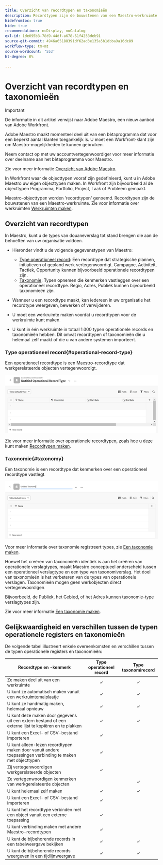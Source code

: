 ```yaml
---
title: Overzicht van recordtypen en taxonomieën
description: Recordtypen zijn de bouwstenen van een Maestro-werkruimte.
hidefromtoc: true
hide: true
recommendations: noDisplay, noCatalog
exl-id: 1de095b3-78d9-44df-a678-51f4238deb91
source-git-commit: 4946a65188391df62ad3e135a5b1dbba9a16dc89
workflow-type: tm+mt
source-wordcount: '553'
ht-degree: 0%

---
```


<!--udpate the metadata with real information when making this avilable in TOC and in the left nav-->

# Overzicht van recordtypen en taxonomieën

>[!IMPORTANT]
>
>De informatie in dit artikel verwijst naar Adobe Maestro, een nieuw aanbod van Adobe Workfront.
>
>Adobe Maestro maakt momenteel deel uit van een bètaprogramma dat voor een beperkt aantal klanten toegankelijk is. U moet een Workfront-klant zijn om Maestro-mogelijkheden te kunnen gebruiken.
>
>Neem contact op met uw accountvertegenwoordiger voor meer informatie over deelname aan het bètaprogramma voor Maestro.
>
>Zie voor meer informatie [Overzicht van Adobe Maestro](../maestro-overview.md).

In Workfront waar de objecttypen vooraf zijn gedefinieerd, kunt u in Adobe Maestro uw eigen objecttypen maken. In Workfront zijn bijvoorbeeld al de objecttypen Programma, Portfolio, Project, Taak of Probleem gemaakt.

Maestro-objecttypen worden &#39;recordtypen&#39; genoemd. Recordtypen zijn de bouwstenen van een Maestro-werkruimte. Zie voor informatie over werkruimten [Werkruimten maken](../architecture/create-workspaces.md).

## Overzicht van recordtypen

In Maestro, kunt u de types van douaneverslag tot stand brengen die aan de behoeften van uw organisatie voldoen.

* Hieronder vindt u de volgende gegevenstypen van Maestro:

   * [Type operationeel record](#operational-record-type): Een recordtype dat strategische plannen, initiatieven of gepland werk vertegenwoordigt. Campagne, Activiteit, Tactiek, Opportunity kunnen bijvoorbeeld operationele recordtypen zijn.
   * [Taxonomie](#taxonomy): Typen opnemen die kenmerken vastleggen over een operationeel recordtype. Regio, Adres, Publiek kunnen bijvoorbeeld taxonomieën zijn.

* Wanneer u een recordtype maakt, kan iedereen in uw organisatie het recordtype weergeven, bewerken of verwijderen. <!--this will change with access levels and permissions-->
* U moet een werkruimte maken voordat u recordtypen voor de werkruimte kunt maken.
* U kunt in één werkruimte in totaal 1.000 typen operationele records en taxonomieën hebben. Dit omvat recordtypen of taxonomieën die u helemaal zelf maakt of die u van andere systemen importeert.

### Type operationeel record{#operational-record-type}

Een operationeel recordtype is een Maestro-recordtype dat werkgerelateerde objecten vertegenwoordigt.

![](assets/operational-record-type-blank.png)

Zie voor meer informatie over operationele recordtypen, zoals hoe u deze kunt maken [Recordtypen maken](../architecture/create-record-types.md).

### Taxonomie{#taxonomy}

Een taxonomie is een recordtype dat kenmerken over een operationeel recordtype vastlegt.

![](assets/taxonomy-record-type-blank.png)

Voor meer informatie over taxonomie registreert types, zie [Een taxonomie maken](../architecture/create-a-taxonomy.md).

Hoewel het creëren van taxonomieën identiek is aan het creëren van operationele verslagtypes, maakt Maestro conceptueel onderscheid tussen een operationeel verslagtype en een type van taxonomiverslag. Het doel van taxonomieën is het verbeteren van de types van operationele verslagen. Taxonomieën mogen geen werkobjecten direct vertegenwoordigen.  <!--this is no longer true, but might be later?!: A taxonomy is a record without dates, like a static list of attributes.-->

<!--mimic what you did above for operational record types to say that we can also import taxonomies from other applications too - this will be possible later; for example Team would be a taxonomy record type, etc -->

Bijvoorbeeld, de Publiek, het Gebied, of het Adres kunnen taxonomie-type verslagtypes zijn.

Zie voor meer informatie [Een taxonomie maken](../architecture/create-a-taxonomy.md).

## Gelijkwaardigheid en verschillen tussen de typen operationele registers en taxonomieën

De volgende tabel illustreert enkele overeenkomsten en verschillen tussen de typen operationele registers en taxonomieën:

| Recordtype en -kenmerk | Type operationeel record | Type taxonomirecord |
|-------------------------------------------------------------|:-----------------------:|:--------------------:|
| Ze maken deel uit van een werkruimte | ✓ | ✓ |
| U kunt ze automatisch maken vanuit een werkruimtemalplaatje | ✓ | ✓ |
| U kunt ze handmatig maken, helemaal opnieuw | ✓ | ✓ |
| U kunt deze maken door gegevens uit een extern bestand of een externe lijst te kopiëren en te plakken | ✓ | ✓ |
| U kunt een Excel- of CSV-bestand importeren | ✓ |                     |
| U kunt alleen-lezen recordtypen maken door vanuit andere toepassingen verbinding te maken met objecttypen | ✓ |                     |
| Zij vertegenwoordigen werkgerelateerde objecten | ✓ |                      |
| Ze vertegenwoordigen kenmerken van werkgerelateerde objecten |                         | ✓ |
| U kunt helemaal zelf maken | ✓ | ✓ |
| U kunt een Excel- of CSV-bestand importeren | ✓ |                      |
| U kunt het recordtype verbinden met een object vanuit een externe toepassing | ✓ |                      |
| U kunt verbinding maken met andere Maestro-recordtypen | ✓ |                    |
| U kunt de bijbehorende records in een tabelweergave bekijken | ✓ | ✓ |
| U kunt de bijbehorende records weergeven in een tijdlijnweergave | ✓ | ✓ |
